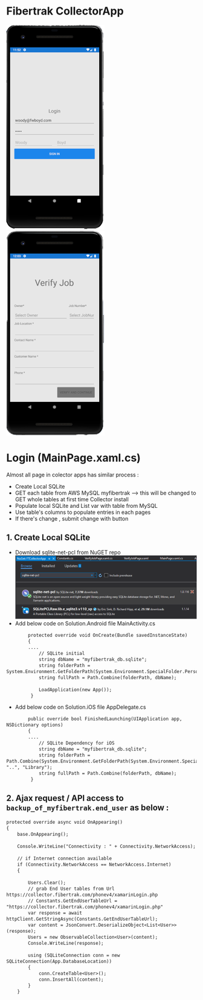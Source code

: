 # Fibertrak CollectorApp
![Login Page](assets/Login.png)
![Verify Job Page](assets/verifyjob_empty.png)

# Login (MainPage.xaml.cs)
Almost all page in colector apps has similar process :
* Create Local SQLite
* GET each table from AWS MySQL myfibertrak --> this will be changed to GET whole tables at first time Collector install
* Populate local SQLite and List var with table from MySQL
* Use table's columns to populate entries in each pages
* If there's change , submit change with button 



## 1. Create Local SQLite
* Download sqlite-net-pcl from NuGET repo
![NuGet sqlite-net=pcl](assets/sqlite-net.png)
* Add below code on Solution.Android file MainActivity.cs
```
        protected override void OnCreate(Bundle savedInstanceState)
        {
        ....
            // SQLite initial
            string dbName = "myfibertrak_db.sqlite";
            string folderPath = System.Environment.GetFolderPath(System.Environment.SpecialFolder.Personal);
            string fullPath = Path.Combine(folderPath, dbName);

            LoadApplication(new App());
         }
```
* Add below code on Solution.iOS file AppDelegate.cs
```
        public override bool FinishedLaunching(UIApplication app, NSDictionary options)
        {
        ....
            // SQLite Dependency for iOS
            string dbName = "myfibertrak_db.sqlite";
            string folderPath = Path.Combine(System.Environment.GetFolderPath(System.Environment.SpecialFolder.Personal), "..", "Library");
            string fullPath = Path.Combine(folderPath, dbName);
         }
```

## 2. Ajax request / API access to `backup_of_myfibertrak.end_user` as below :
```
protected override async void OnAppearing()
{
    base.OnAppearing();

    Console.WriteLine("Connectivity : " + Connectivity.NetworkAccess);
    
    // if Internet connection available 
    if (Connectivity.NetworkAccess == NetworkAccess.Internet)
    {

        Users.Clear();
        // grab End User tables from Url https://collector.fibertrak.com/phonev4/xamarinLogin.php
        // Constants.GetEndUserTableUrl = "https://collector.fibertrak.com/phonev4/xamarinLogin.php"
        var response = await httpClient.GetStringAsync(Constants.GetEndUserTableUrl); 
        var content = JsonConvert.DeserializeObject<List<User>>(response);
        Users = new ObservableCollection<User>(content);
        Console.WriteLine(response);

        using (SQLiteConnection conn = new SQLiteConnection(App.DatabaseLocation))
        {
            conn.CreateTable<User>();
            conn.InsertAll(content);
        }
    }
```

